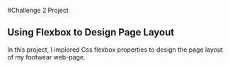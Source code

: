 #Challenge 2 Project
## Using Flexbox to Design Page Layout
In this project, I implored Css flexbox properties to design the page layout of my footwear web-page.
